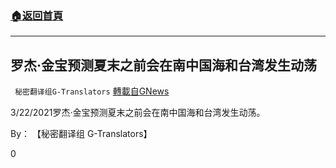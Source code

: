 ###  [:house:返回首頁](https://github.com/ourhimalayas/txt)
---

## 罗杰·金宝预测夏末之前会在南中国海和台湾发生动荡
` 秘密翻译组G-Translators` [轉載自GNews](https://gnews.org/zh-hans/1132857/)

3/22/2021罗杰·金宝预测夏末之前会在南中国海和台湾发生动荡。

By： 【秘密翻译组 G-Translators】

0
